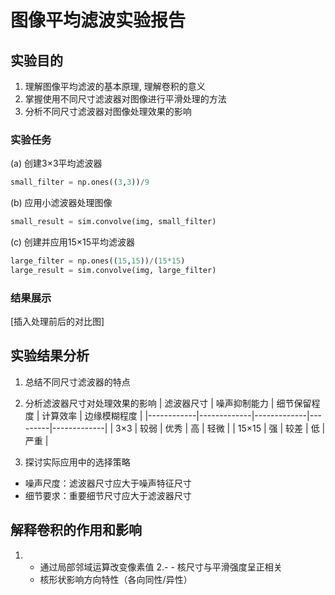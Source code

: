 # 图像平均滤波实验报告

## 实验目的
1. 理解图像平均滤波的基本原理, 理解卷积的意义
2. 掌握使用不同尺寸滤波器对图像进行平滑处理的方法
3. 分析不同尺寸滤波器对图像处理效果的影响

### 实验任务 

(a) 创建3×3平均滤波器
```python
small_filter = np.ones((3,3))/9
 ```
 (b) 应用小滤波器处理图像
```python
small_result = sim.convolve(img, small_filter)
 ```
 (c) 创建并应用15×15平均滤波器
```python
large_filter = np.ones((15,15))/(15*15)
large_result = sim.convolve(img, large_filter)
 ```

### 结果展示
[插入处理前后的对比图]

## 实验结果分析
1. 总结不同尺寸滤波器的特点
2. 分析滤波器尺寸对处理效果的影响
| 滤波器尺寸 | 噪声抑制能力 | 细节保留程度 | 计算效率 | 边缘模糊程度 |
|------------|-------------|-------------|---------|-------------|
| 3×3        | 较弱        | 优秀        | 高      | 轻微        |
| 15×15      | 强          | 较差        | 低      | 严重        |


4. 探讨实际应用中的选择策略
- 噪声尺度：滤波器尺寸应大于噪声特征尺寸
- 细节要求：重要细节尺寸应大于滤波器尺寸
## 解释卷积的作用和影响
1. - 通过局部邻域运算改变像素值
2.- - 核尺寸与平滑强度呈正相关
   - 核形状影响方向特性（各向同性/异性）
